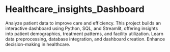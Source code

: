 # Healthcare_insights_Dashboard
Analyze patient data to improve care and efficiency. This project builds an interactive dashboard using Python, SQL, and Streamlit, offering insights into patient demographics, treatment patterns, and facility utilization. Learn data preprocessing, database integration, and dashboard creation. Enhance decision-making in healthcare.
